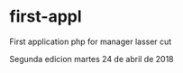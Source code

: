 # first-appl
First application php for manager lasser cut

Segunda edicion martes 24 de abril de 2018
